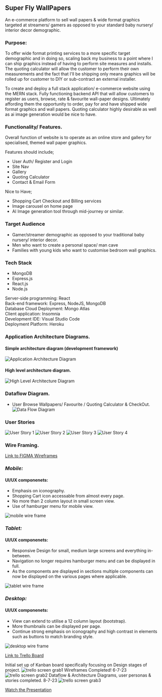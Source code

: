 ## Super Fly WallPapers

An e-commerce platform to sell wall papers & wide format graphics targeted at streamers/ gamers as opposed to your standard baby nursery/ interior decor demographic.

### Purpose:

To offer wide format printing services to a more specific target demographic and in doing so, scaling back my business to a point where I can ship graphics instead of having to perform site measures and installs. The quoting calculator will allow the customer to perform their own measurements and the fact that I'll be shipping only means graphics will be rolled up for customer to DIY or sub-contract an external installer.

To create and deploy a full stack application/ e-commerce website using the MERN stack. Fully functioning backend API that will allow customers to register as users, browse, rate & favourite wall-paper designs. Ultimately affording them the opportunity to order, pay for and have shipped wide format graphics and wall papers. Quoting calculator highly desirable as well as ai image generation would be nice to have.


### Functionality/ Features.

Overall function of website is to operate as an online store and gallery for specialised, themed wall paper graphics.

Features should include;

- User Auth/ Register and Login
- Site Nav
- Gallery
- Quoting Calculator
- Contact & Email Form

Nice to Have;

- Shopping Cart Checkout and Billing services
- Image carousel on home page
- AI Image generation tool through mid-journey or similar.

### Target Audience

- Gamer/streamer demographic as opposed to your traditional baby nursery/ interior decor.
- Men who want to create a personal space/ man cave
- Families with young kids who want to customise bedroom wall graphics.

### Tech Stack

- MongoDB
- Express.js
- React.js
- Node.js

Server-side programming: React<br>
Back-end framework: Express, NodeJS, MongoDB<br>
Database Cloud Deployment: Mongo Atlas<br>
Client application: Insomnia<br>
Development IDE: Visual Studio Code<br> 
Deployment Platform: Heroku<br>


### Application Architecture Diagrams.
#### Simple architecture diagram (development framework)
![Application Architecture Diagram](./docs/simple%20architecture%20diagram2.png)
#### High level architecture diagram.
![High Level Architecture Diagram](./docs/More%20detailed%20architecture%20diagram.png)



### Dataflow Diagram.

* User Browse Wallpapers/ Favourite / Quoting Calculator & CheckOut.
![Data Flow Diagram](./docs/superfly-dataflow.drawio.png)

### User Stories

![User Story 1](./docs/userstory1.png)
![User Story 2](./docs/userstory2.png)
![User Story 3](./docs/userstory3.png)
![User Story 4](./docs/userstory4.png)

### Wire Framing.

[Link to FIGMA Wireframes](https://www.figma.com/file/tZyl4fFYDeD18c5S83xF4D/Superfly-Wallpapers?type=design&node-id=0%3A1&mode=design&t=Af6bWIVOgTxsJLr2-1)

### _Mobile:_
#### UI/UX componenets:
* Emphasis on iconography.
* Shopping Cart icon accessable from almost every page.
* No more than 2 column layout in small screen view.
* Use of hamburger menu for mobile view.

![mobile wire frame](./docs/wireframe-mobile.png)

### _Tablet:_
#### UI/UX componenets:
* Responsive Design for small, medium large screens and everything in-between. 
* Navigation no longer requires hamburger menu and can be displayed in full. 
* As the components are displayed in sections multiple components can now be displayed on the various pages where applicable.


![tablet wire frame](./docs/wireframe-tablet.png)

### _Desktop:_
#### UI/UX componenets:
* View can extend to utilise a 12 column layout (bootstrap).
* More thumbnails can be displayed per page.
* Continue strong emphasis on iconography and high contrast in elements such as buttons to match branding style.

![desktop wire frame](./docs/wireframe-desktop2.png)

[Link to Trello Board](https://trello.com/b/tOPvO0T0/super-fly-wallpapers)

Initial set up of Kanban board specifically focusing on Design stages of project.
![trello screen grab1](./docs/trello-1.png)
Wireframes Completed! 6-7-23
![trello screen grab2](./docs/trello-6-7-23.png)
Dataflow & Architecture Diagrams, user personas & stories completed. 8-7-23
![trello screen grab3](./docs/trello-8-7-23.png)

[Watch the Presentation](https://youtu.be/5tVrtYYZCO4)
